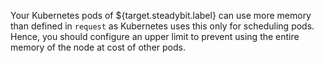 Your Kubernetes pods of ${target.steadybit.label} can use more memory than defined in ```request``` as Kubernetes uses this only for scheduling pods.
Hence, you should configure an upper limit to prevent using the entire memory of the node at cost of other pods.
